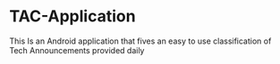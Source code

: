 # TAC-Application
This Is an Android application that fives an easy to use classification of Tech Announcements provided daily 
